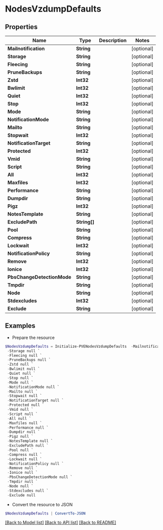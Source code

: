 # NodesVzdumpDefaults
## Properties

Name | Type | Description | Notes
------------ | ------------- | ------------- | -------------
**Mailnotification** | **String** |  | [optional] 
**Storage** | **String** |  | [optional] 
**Fleecing** | **String** |  | [optional] 
**PruneBackups** | **String** |  | [optional] 
**Zstd** | **Int32** |  | [optional] 
**Bwlimit** | **Int32** |  | [optional] 
**Quiet** | **Int32** |  | [optional] 
**Stop** | **Int32** |  | [optional] 
**Mode** | **String** |  | [optional] 
**NotificationMode** | **String** |  | [optional] 
**Mailto** | **String** |  | [optional] 
**Stopwait** | **Int32** |  | [optional] 
**NotificationTarget** | **String** |  | [optional] 
**Protected** | **Int32** |  | [optional] 
**Vmid** | **String** |  | [optional] 
**Script** | **String** |  | [optional] 
**All** | **Int32** |  | [optional] 
**Maxfiles** | **Int32** |  | [optional] 
**Performance** | **String** |  | [optional] 
**Dumpdir** | **String** |  | [optional] 
**Pigz** | **Int32** |  | [optional] 
**NotesTemplate** | **String** |  | [optional] 
**ExcludePath** | **String[]** |  | [optional] 
**Pool** | **String** |  | [optional] 
**Compress** | **String** |  | [optional] 
**Lockwait** | **Int32** |  | [optional] 
**NotificationPolicy** | **String** |  | [optional] 
**Remove** | **Int32** |  | [optional] 
**Ionice** | **Int32** |  | [optional] 
**PbsChangeDetectionMode** | **String** |  | [optional] 
**Tmpdir** | **String** |  | [optional] 
**Node** | **String** |  | [optional] 
**Stdexcludes** | **Int32** |  | [optional] 
**Exclude** | **String** |  | [optional] 

## Examples

- Prepare the resource
```powershell
$NodesVzdumpDefaults = Initialize-PVENodesVzdumpDefaults  -Mailnotification null `
 -Storage null `
 -Fleecing null `
 -PruneBackups null `
 -Zstd null `
 -Bwlimit null `
 -Quiet null `
 -Stop null `
 -Mode null `
 -NotificationMode null `
 -Mailto null `
 -Stopwait null `
 -NotificationTarget null `
 -Protected null `
 -Vmid null `
 -Script null `
 -All null `
 -Maxfiles null `
 -Performance null `
 -Dumpdir null `
 -Pigz null `
 -NotesTemplate null `
 -ExcludePath null `
 -Pool null `
 -Compress null `
 -Lockwait null `
 -NotificationPolicy null `
 -Remove null `
 -Ionice null `
 -PbsChangeDetectionMode null `
 -Tmpdir null `
 -Node null `
 -Stdexcludes null `
 -Exclude null
```

- Convert the resource to JSON
```powershell
$NodesVzdumpDefaults | ConvertTo-JSON
```

[[Back to Model list]](../README.md#documentation-for-models) [[Back to API list]](../README.md#documentation-for-api-endpoints) [[Back to README]](../README.md)

